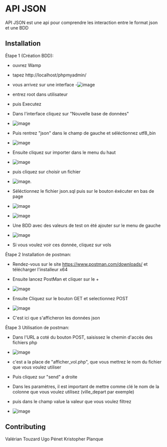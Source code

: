 # API JSON

API JSON est une api pour comprendre les interaction entre le format json et une BDD

## Installation

Étape 1 (Création BDD):
  - ouvrez Wamp
  - tapez http://localhost/phpmyadmin/
  - vous arrivez sur une interface
  -![image](https://user-images.githubusercontent.com/46035188/143771277-451eb577-bc7e-44c9-9780-902371149154.png)
  - entrez root dans utilisateur
  - puis Executez


  - Dans l'interface cliquez sur "Nouvelle base de données"
  - ![image](https://user-images.githubusercontent.com/46035188/143771418-0becf811-c31e-4220-a452-e3f6a67858f8.png)
  - Puis rentrez "json" dans le champ de gauche et séléctionnez utf8_bin
  - ![image](https://user-images.githubusercontent.com/46035188/143771498-775df685-f331-4f7a-8b19-62d453b0fd37.png)
  
  
  - Ensuite cliquez sur importer dans le menu du haut
  - ![image](https://user-images.githubusercontent.com/46035188/143771600-60850805-d6a1-4878-aeef-5143dd4a51f9.png)
  - puis cliquez sur choisir un fichier 
  - ![image](https://user-images.githubusercontent.com/46035188/143771625-0cad08be-b3a6-436b-bf1d-3bb2075e6baf.png).

  - Séléctionnez le fichier json.sql puis sur le bouton éxécuter en bas de page
  - ![image](https://user-images.githubusercontent.com/46035188/143771674-5441f822-6808-4e0b-8b2d-7318ab2fbafd.png)
  - ![image](https://user-images.githubusercontent.com/46035188/143771705-19d2a7a5-01d9-4889-a94c-aaad633c1808.png)


  - Une BDD avec des valeurs de test on été ajouter sur le menu de gauche
  - ![image](https://user-images.githubusercontent.com/46035188/143771741-289ff5fc-6467-45d8-898f-6d6a64b55a0a.png)
  - Si vous voulez voir ces donnée, cliquez sur vols



Étape 2 Installation de postman:
  - Rendez-vous sur le site https://www.postman.com/downloads/ et télécharger l'installeur x64
  - Ensuite lancez PostMan et cliquer sur le +
  - ![image](https://user-images.githubusercontent.com/46035188/143771978-51383119-130b-4cb1-beb5-ffc35116e437.png)

  - Ensuite Cliquez sur le bouton GET et selectionnez POST
  - ![image](https://user-images.githubusercontent.com/46035188/143772138-230a58c8-6bfe-4f10-a45c-387ac8dc03c6.png)

  - C'est ici que s'afficheron les données json


Étape 3 Utilisation de postman:
  - Dans l'URL a coté du bouton POST, saisissez le chemin d'accès des fichiers php
  - ![image](https://user-images.githubusercontent.com/46035188/143772309-5314e3d4-4e69-4375-a0b3-46e88e8fef9b.png)
  - c'est a la place de "afficher_vol.php", que vous mettrez le nom du fichier que vous voulez utiliser
  - Puis cliquez sur "send" a droite

  - Dans les paramètres, il est important de mettre comme clé le nom de la colonne que vous voulez utilisez (ville_depart par exemple)
  - puis dans le champ value la valeur que vous voulez filtrez
  - ![image](https://user-images.githubusercontent.com/46035188/143772401-f15b7ff8-0d3b-459a-af83-1034b6775b74.png)


## Contributing
Valérian Touzard
Ugo Pénet
Kristopher Planque
